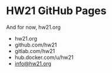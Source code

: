 
# HW21 GitHub Pages

And for now, hw21.org

* hw21.org 
* github.com/hw21
* gitlab.com/hw21
* hub.docker.com/u/hw21
* info@hw21.org

